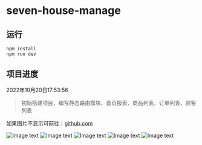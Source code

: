 <!--
 * @Author: Topskys
 * @Date: 2022-05-21 22:24:00
 * @LastEditTime: 2022-10-20 19:51:08
-->
# seven-house-manage

## 运行
```
npm install
npm run dev
```

## 项目进度

2022年10月20日17:53:56
> 初始搭建项目，编写静态路由模块、首页报表、商品列表、订单列表、顾客列表


<div>如果图片不显示可前往：<a href="https://github.com/Topskys/xxl/tree/main/front-end/seven-house-manage">github.com</a> </div>

![Image text](https://github.com/Topskys/xxl/blob/main/front-end/seven-house-manage/src/assets/home.png)
![Image text](https://github.com/Topskys/xxl/blob/main/front-end/seven-house-manage/src/assets/product.png)
![Image text](https://github.com/Topskys/xxl/blob/main/front-end/seven-house-manage/src/assets/order.png)
![Image text](https://github.com/Topskys/xxl/blob/main/front-end/seven-house-manage/src/assets/customer.png)
![Image text](https://github.com/Topskys/xxl/blob/main/front-end/seven-house-manage/src/assets/login.png)